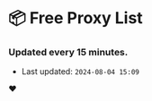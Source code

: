 # :package: Free Proxy List
### Updated every 15 minutes.

- Last updated: `2024-08-04 15:09`

:heart:
